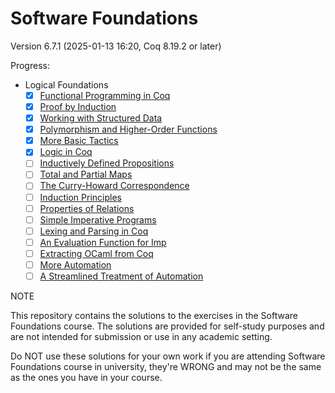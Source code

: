 # Software Foundations

Version 6.7.1 (2025-01-13 16:20, Coq 8.19.2 or later)

Progress:
- Logical Foundations
    - [x] [Functional Programming in Coq](lf/Basics.v)
    - [x] [Proof by Induction](lf/Induction.v)
    - [x] [Working with Structured Data](lf/Lists.v)
    - [x] [Polymorphism and Higher-Order Functions](lf/Poly.v)
    - [x] [More Basic Tactics](lf/Tactics.v)
    - [x] [Logic in Coq](lf/Logic.v)
    - [ ] [Inductively Defined Propositions](lf/IndProp.v)
    - [ ] [Total and Partial Maps](lf/Maps.v)
    - [ ] [The Curry-Howard Correspondence](lf/ProofObjects.v)
    - [ ] [Induction Principles](lf/IndPrinciples.v)
    - [ ] [Properties of Relations](lf/Rel.v)
    - [ ] [Simple Imperative Programs](lf/Imp.v)
    - [ ] [Lexing and Parsing in Coq](lf/ImpParser.v)
    - [ ] [An Evaluation Function for Imp](lf/ImpCEvalFun.v)
    - [ ] [Extracting OCaml from Coq](lf/Extraction.v)
    - [ ] [More Automation](lf/Auto.v)
    - [ ] [A Streamlined Treatment of Automation](lf/AltAuto.v)

NOTE

This repository contains the solutions to the exercises in the Software Foundations course. The solutions are provided for self-study purposes and are not intended for submission or use in any academic setting.

Do NOT use these solutions for your own work if you are attending Software Foundations course in university, they're WRONG and may not be the same as the ones you have in your course.
